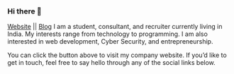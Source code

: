 ### Hi there 👋
[Website](https://harshsinghvi.com) || 
[Blog](https://blog.harshsinghvi.com)
I am a student, consultant, and recruiter currently living in India. My interests range from technology to programming. I am also interested in web development, Cyber Security, and entrepreneurship.

You can click the button above to visit my company website. If you’d like to get in touch, feel free to say hello through any of the social links below.
<!--
**harshsinghvi/harshsinghvi** is a ✨ _special_ ✨ repository because its `README.md` (this file) appears on your GitHub profile.

Here are some ideas to get you started:

- 🔭 I’m currently working on ...
- 🌱 I’m currently learning ...
- 👯 I’m looking to collaborate on ...
- 🤔 I’m looking for help with ...
- 💬 Ask me about ...
- 📫 How to reach me: ...
- 😄 Pronouns: ...
- ⚡ Fun fact: ...
-->
